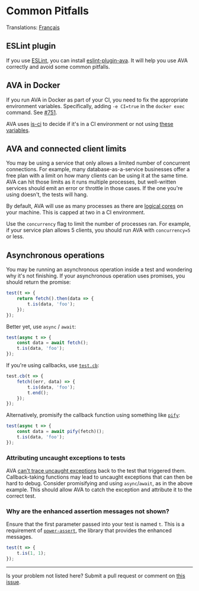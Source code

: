 # Common Pitfalls

Translations: [Français](https://github.com/avajs/ava-docs/blob/master/fr_FR/docs/common-pitfalls.md)

## ESLint plugin

If you use [ESLint](http://eslint.org/), you can install [eslint-plugin-ava](https://github.com/avajs/eslint-plugin-ava). It will help you use AVA correctly and avoid some common pitfalls.

## AVA in Docker

If you run AVA in Docker as part of your CI, you need to fix the appropriate environment variables. Specifically, adding `-e CI=true` in the `docker exec` command. See [#751](https://github.com/avajs/ava/issues/751).

AVA uses [is-ci](https://github.com/watson/is-ci) to decide if it's in a CI environment or not using [these variables](https://github.com/watson/ci-info/blob/master/index.js).

## AVA and connected client limits

You may be using a service that only allows a limited number of concurrent connections. For example, many database-as-a-service businesses offer a free plan with a limit on how many clients can be using it at the same time. AVA can hit those limits as it runs multiple processes, but well-written services should emit an error or throttle in those cases. If the one you're using doesn't, the tests will hang.

By default, AVA will use as many processes as there are [logical cores](https://superuser.com/questions/1105654/logical-vs-physical-cpu-performance) on your machine. This is capped at two in a CI environment.

Use the `concurrency` flag to limit the number of processes ran. For example, if your service plan allows 5 clients, you should run AVA with `concurrency=5` or less.

## Asynchronous operations

You may be running an asynchronous operation inside a test and wondering why it's not finishing. If your asynchronous operation uses promises, you should return the promise:

```js
test(t => {
	return fetch().then(data => {
		t.is(data, 'foo');
	});
});
```

Better yet, use `async` / `await`:

```js
test(async t => {
	const data = await fetch();
	t.is(data, 'foo');
});
```

If you're using callbacks, use [`test.cb`](https://github.com/avajs/ava#callback-support):

```js
test.cb(t => {
	fetch((err, data) => {
		t.is(data, 'foo');
		t.end();
	});
});
```

Alternatively, promisify the callback function using something like [`pify`](https://github.com/sindresorhus/pify):

```js
test(async t => {
	const data = await pify(fetch)();
	t.is(data, 'foo');
});
```

### Attributing uncaught exceptions to tests

AVA [can't trace uncaught exceptions](https://github.com/avajs/ava/issues/214) back to the test that triggered them. Callback-taking functions may lead to uncaught exceptions that can then be hard to debug. Consider promisifying and using `async`/`await`, as in the above example. This should allow AVA to catch the exception and attribute it to the correct test.

### Why are the enhanced assertion messages not shown?

Ensure that the first parameter passed into your test is named `t`. This is a requirement of [`power-assert`](https://github.com/power-assert-js/power-assert), the library that provides the enhanced messages.

```js
test(t => {
	t.is(1, 1);
});
```

---

Is your problem not listed here? Submit a pull request or comment on [this issue](https://github.com/avajs/ava/issues/404).

